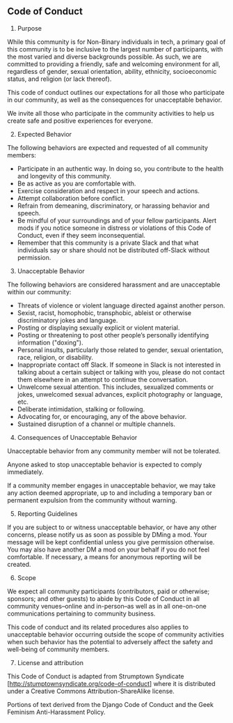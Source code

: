 ## Code of Conduct
1. Purpose

While this community is for Non-Binary individuals in tech, a primary goal of this community is to be inclusive to the largest number of participants, with the most varied and diverse backgrounds possible. As such, we are committed to providing a friendly, safe and welcoming environment for all, regardless of gender, sexual orientation, ability, ethnicity, socioeconomic status, and religion (or lack thereof).

This code of conduct outlines our expectations for all those who participate in our community, as well as the consequences for unacceptable behavior.

We invite all those who participate in the community activities to help us create safe and positive experiences for everyone.

2. Expected Behavior

The following behaviors are expected and requested of all community members:

* Participate in an authentic way. In doing so, you contribute to the health and longevity of this community.
* Be as active as you are comfortable with.
* Exercise consideration and respect in your speech and actions.
* Attempt collaboration before conflict.
* Refrain from demeaning, discriminatory, or harassing behavior and speech.
* Be mindful of your surroundings and of your fellow participants. Alert mods if you notice someone in distress or violations of this Code of Conduct, even if they seem inconsequential.
* Remember that this community is a private Slack and that what individuals say or share should not be distributed off-Slack without permission.

3. Unacceptable Behavior

The following behaviors are considered harassment and are unacceptable within our community:

* Threats of violence or violent language directed against another person.
* Sexist, racist, homophobic, transphobic, ableist or otherwise discriminatory jokes and language.
* Posting or displaying sexually explicit or violent material.
* Posting or threatening to post other people’s personally identifying information ("doxing").
* Personal insults, particularly those related to gender, sexual orientation, race, religion, or disability.
* Inappropriate contact off Slack. If someone in Slack is not interested in talking about a certain subject or talking with you, please do not contact them elsewhere in an attempt to continue the conversation.
* Unwelcome sexual attention. This includes, sexualized comments or jokes, unwelcomed sexual advances, explicit photography or language, etc.
* Deliberate intimidation, stalking or following.
* Advocating for, or encouraging, any of the above behavior.
* Sustained disruption of a channel or multiple channels.

4. Consequences of Unacceptable Behavior

Unacceptable behavior from any community member will not be tolerated.

Anyone asked to stop unacceptable behavior is expected to comply immediately.

If a community member engages in unacceptable behavior, we may take any action deemed appropriate, up to and including a temporary ban or permanent expulsion from the community without warning.

5. Reporting Guidelines

If you are subject to or witness unacceptable behavior, or have any other concerns, please notify us as soon as possible by DMing a mod. Your message will be kept confidential unless you give permission otherwise. You may also have another DM a mod on your behalf if you do not feel comfortable. If necessary, a means for anonymous reporting will be created.

6. Scope

We expect all community participants (contributors, paid or otherwise; sponsors; and other guests) to abide by this Code of Conduct in all community venues–online and in-person–as well as in all one-on-one communications pertaining to community business.

This code of conduct and its related procedures also applies to unacceptable behavior occurring outside the scope of community activities when such behavior has the potential to adversely affect the safety and well-being of community members.

7. License and attribution

This Code of Conduct is adapted from Strumptown Syndicate [http://stumptownsyndicate.org/code-of-conduct] where it is distributed under a Creative Commons Attribution-ShareAlike license.

Portions of text derived from the Django Code of Conduct and the Geek Feminism Anti-Harassment Policy.
